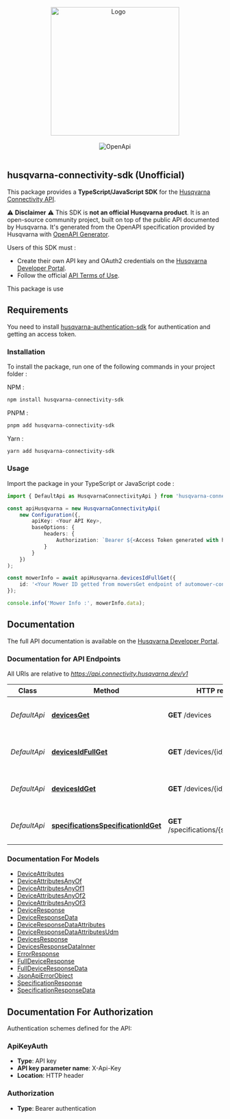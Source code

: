 <div align="center">
  <img src="https://developer.husqvarnagroup.cloud/assets/husqvarna-developer-logo-CxG7Npke.svg" alt="Logo" width=300"/>
</div>

<br />

<div align="center">
    <img src="https://img.shields.io/badge/OpenAPI%20Generator-2.23.1-6BA539?logo=openapiinitiative&logoColor=white&style=for-the-badge" alt="OpenApi" />
</div>
<br />

## husqvarna-connectivity-sdk (Unofficial)

This package provides a **TypeScript/JavaScript SDK** for the [Husqvarna Connectivity API](https://developer.husqvarnagroup.cloud/apis/connectivity-api).

⚠️ **Disclaimer** ⚠️
This SDK is **not an official Husqvarna product**.
It is an open-source community project, built on top of the public API documented by Husqvarna. It's generated from the OpenAPI specification provided by Husqvarna with [OpenAPI Generator](https://openapi-generator.tech/).

Users of this SDK must :

- Create their own API key and OAuth2 credentials on the [Husqvarna Developer Portal](https://developer.husqvarnagroup.cloud/).
- Follow the official [API Terms of Use](https://developer.husqvarnagroup.cloud/terms).

This package is use

## Requirements

You need to install [husqvarna-authentication-sdk](https://www.npmjs.com/package/husqvarna-authentication-sdk) for authentication and getting an access token.

### Installation

To install the package, run one of the following commands in your project folder :

NPM :

```bash
npm install husqvarna-connectivity-sdk
```

PNPM :

```bash
pnpm add husqvarna-connectivity-sdk
```

Yarn :

```bash
yarn add husqvarna-connectivity-sdk
```

### Usage

Import the package in your TypeScript or JavaScript code :

```typescript
import { DefaultApi as HusqvarnaConnectivityApi } from 'husqvarna-connectivity-sdk';

const apiHusqvarna = new HusqvarnaConnectivityApi(
    new Configuration({,
        apiKey: <Your API Key>,
        baseOptions: {
            headers: {
                Authorization: `Bearer ${<Access Token generated with husqvarna-authentication-sdk package>}`,
            }
        }
    })
);

const mowerInfo = await apiHusqvarna.devicesIdFullGet({
    id: '<Your Mower ID getted from mowersGet endpoint of automower-connect-sdk package>',
});

console.info('Mower Info :', mowerInfo.data);
```

## Documentation

The full API documentation is available on the [Husqvarna Developer Portal](https://developer.husqvarnagroup.cloud/apis/connectivity-api).

### Documentation for API Endpoints

All URIs are relative to *https://api.connectivity.husqvarna.dev/v1*

| Class        | Method                                                                                      | HTTP request                              | Description                                       |
| ------------ | ------------------------------------------------------------------------------------------- | ----------------------------------------- | ------------------------------------------------- |
| _DefaultApi_ | [**devicesGet**](docs/DefaultApi.md#devicesget)                                             | **GET** /devices                          | Returns list of device ids the user has access to |
| _DefaultApi_ | [**devicesIdFullGet**](docs/DefaultApi.md#devicesidfullget)                                 | **GET** /devices/{id}/full                | Returns the full details of a specific device     |
| _DefaultApi_ | [**devicesIdGet**](docs/DefaultApi.md#devicesidget)                                         | **GET** /devices/{id}                     | Returns the details of a specific device          |
| _DefaultApi_ | [**specificationsSpecificationIdGet**](docs/DefaultApi.md#specificationsspecificationidget) | **GET** /specifications/{specificationId} | Returns the details of a specific specification   |

### Documentation For Models

- [DeviceAttributes](docs/DeviceAttributes.md)
- [DeviceAttributesAnyOf](docs/DeviceAttributesAnyOf.md)
- [DeviceAttributesAnyOf1](docs/DeviceAttributesAnyOf1.md)
- [DeviceAttributesAnyOf2](docs/DeviceAttributesAnyOf2.md)
- [DeviceAttributesAnyOf3](docs/DeviceAttributesAnyOf3.md)
- [DeviceResponse](docs/DeviceResponse.md)
- [DeviceResponseData](docs/DeviceResponseData.md)
- [DeviceResponseDataAttributes](docs/DeviceResponseDataAttributes.md)
- [DeviceResponseDataAttributesUdm](docs/DeviceResponseDataAttributesUdm.md)
- [DevicesResponse](docs/DevicesResponse.md)
- [DevicesResponseDataInner](docs/DevicesResponseDataInner.md)
- [ErrorResponse](docs/ErrorResponse.md)
- [FullDeviceResponse](docs/FullDeviceResponse.md)
- [FullDeviceResponseData](docs/FullDeviceResponseData.md)
- [JsonApiErrorObject](docs/JsonApiErrorObject.md)
- [SpecificationResponse](docs/SpecificationResponse.md)
- [SpecificationResponseData](docs/SpecificationResponseData.md)

<a id="documentation-for-authorization"></a>

## Documentation For Authorization

Authentication schemes defined for the API:
<a id="ApiKeyAuth"></a>

### ApiKeyAuth

- **Type**: API key
- **API key parameter name**: X-Api-Key
- **Location**: HTTP header

<a id="Authorization"></a>

### Authorization

- **Type**: Bearer authentication
